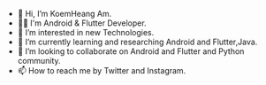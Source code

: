 - 👋 Hi, I’m KoemHeang Am.
- 🎲🎯 I'm Android & Flutter Developer. 
- 👀 I’m interested in new Technologies. 
- 🌱 I’m currently learning and researching Android and Flutter,Java.
- 💞️ I’m looking to collaborate on Android and Flutter and Python community. 
- 📫 How to reach me by Twitter and Instagram.

<!---
koemheangHQ/koemheangHQ is a ✨ special ✨ repository because its `README.md` (this file) appears on your GitHub profile.
You can click the Preview link to take a look at your changes.
--->
